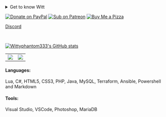 <details>
  <summary>Get to know Witt</summary>
</details>

[![Donate on PayPal](https://img.shields.io/badge/Donate-PayPal-%2300457C?style=for-the-badge&logo=paypal)](https://paypal.me/adamewitt)
[![Sub on Patreon](https://img.shields.io/badge/Support-Patreon-%23FF424D?style=for-the-badge&logo=patreon)](https://www.patreon.com/baycityroleplay)
[![Buy Me a Pizza](https://img.shields.io/badge/Pizza-BuyMeACoffee-%23FFDD00?style=for-the-badge&logo=buymeacoffee)](https://www.buymeacoffee.com/adamewitt)

[Discord](Witt#3333)

<br />

[![Wittyphantom333's GitHub stats](https://github-readme-stats.vercel.app/api?username=wittyphantom333)](https://github.com/wittyphantom333/github-readme-stats)

<table cellspacing="0" cellpadding="0" style="border=0;border-collapse: collapse;">
  <tr style="border: none;">
    <td align="center" style="padding=0;width=50%;border: none;">
      <img align="center" style="padding=0;" src="https://github-readme-stats.vercel.app/api?username=wittyphantom333&show_icons=true&hide_border=true&count_private=true&theme=dracula" />
    </td>
    <td align="center" style="padding=0;width=50%;border: none;">
      <img align="center" style="padding=0;" src="https://github-readme-stats.vercel.app/api/top-langs/?username=wittyphantom333&show_icons=true&hide_border=true&count_private=true&layout=compact&theme=dracula" />
    </td>
  </tr>
</table>

#### Languages:
Lua, C#, HTML5, CSS3, PHP, Java, MySQL, Terraform, Ansible, Powershell and Markdown

#### Tools:
Visual Studio, VSCode, Photoshop, MariaDB



<!---
wittyphantom333/wittyphantom333 is a ✨ special ✨ repository because its `README.md` (this file) appears on your GitHub profile.
You can click the Preview link to take a look at your changes.
--->
